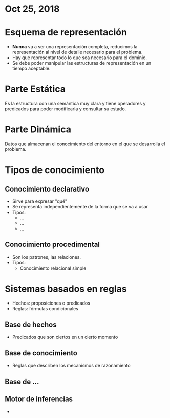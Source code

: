 # Oct 25, 2018

# Esquema de representación

- **Nunca** va a ser una representación completa, reducimos la representación al nivel de detalle necesario para el problema.
- Hay que representar todo lo que sea necesario para el dominio.
- Se debe poder manipular las estructuras de representación en un tiempo aceptable.

# Parte Estática

Es la estructura con una semántica muy clara y tiene operadores y predicados para poder modificarla y consultar su estado.

# Parte Dinámica

Datos que almacenan el conocimiento del entorno en el que se desarrolla el problema.

# Tipos de conocimiento

## Conocimiento declarativo

- Sirve para expresar "qué"
- Se representa independientemente de la forma que se va a usar
- Tipos:
    - ...
    - ...
    - ...

## Conocimiento procedimental

- Son los patrones, las relaciones.
- Tipos:
    - Conocimiento relacional simple

# Sistemas basados en reglas

- Hechos: proposiciones o predicados
- Reglas: fórmulas condicionales

## Base de hechos

- Predicados que son ciertos en un cierto momento

## Base de conocimiento

- Reglas que describen los mecanismos de razonamiento

## Base de ...

## Motor de inferencias

-